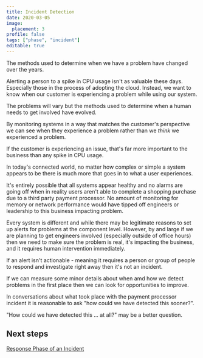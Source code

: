 ```yaml
---
title: Incident Detection
date: 2020-03-05
image:
  placement: 3
profile: false
tags: ["phase", "incident"]
editable: true
---
```


The methods used to determine when we have a problem have changed over the years.

Alerting a person to a spike in CPU usage isn't as valuable these days. Especially those in the process of adopting the cloud. Instead, we want to know when our customer is experiencing a problem while using our system.

The problems will vary but the methods used to determine when a human needs to get involved have evolved.

By monitoring systems in a way that matches the customer's perspective we can see when they experience a problem rather than we *think* we experienced a problem.

If the customer is experiencing an issue, that's far more important to the business than any spike in CPU usage.

In today's connected world, no matter how complex or simple a system appears to be there is much more that goes in to what a user experiences.

It's entirely possible that all systems appear healthy and no alarms are going off when in reality users aren't able to complete a shopping purchase due to a third party payment processor. No amount of monitoring for memory or network performance would have tipped off engineers or leadership to this business impacting problem.

Every system is different and while there may be legitimate reasons to set up alerts for problems at the component level. However, by and large if we are planning to get engineers involved (especially outside of office hours) then we need to make sure the problem is real, it's impacting the business, and it requires human intervention immediately.

If an alert isn't actionable - meaning it requires a person or group of people to respond and investigate right away then it's not an incident.

If we can measure some minor details about when amd how we detect problems in the first place then we can look for opportunities to improve.

In conversations about what took place with the payment processor incident it is reasonable to ask "how could we have detected this sooner?".

"How could we have detected this ... at all?" may be a better question.

## Next steps

[Response Phase of an Incident](/post/incident-response/)